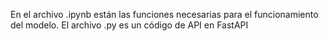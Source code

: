 En el archivo .ipynb están las funciones necesarias para el funcionamiento del modelo.
El archivo .py es un código de API en FastAPI
